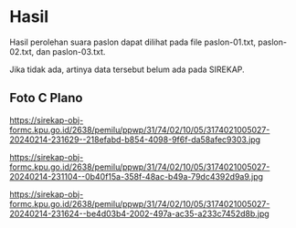 # Hasil

Hasil perolehan suara paslon dapat dilihat pada file paslon-01.txt, paslon-02.txt, dan paslon-03.txt.

Jika tidak ada, artinya data tersebut belum ada pada SIREKAP.

## Foto C Plano

https://sirekap-obj-formc.kpu.go.id/2638/pemilu/ppwp/31/74/02/10/05/3174021005027-20240214-231629--218efabd-b854-4098-9f6f-da58afec9303.jpg

https://sirekap-obj-formc.kpu.go.id/2638/pemilu/ppwp/31/74/02/10/05/3174021005027-20240214-231104--0b40f15a-358f-48ac-b49a-79dc4392d9a9.jpg

https://sirekap-obj-formc.kpu.go.id/2638/pemilu/ppwp/31/74/02/10/05/3174021005027-20240214-231624--be4d03b4-2002-497a-ac35-a233c7452d8b.jpg
